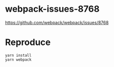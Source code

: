 # webpack-issues-8768

https://github.com/webpack/webpack/issues/8768

# Reproduce

```
yarn install
yarn webpack
```
